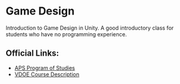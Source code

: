 # Game Design

Introduction to Game Design in Unity. A good introductory class for students who have no programming experience.

## Official Links:
- [APS Program of Studies](https://catalog.apsva.us/technology-education/introduction-to-game-design)
- [VDOE Course Description](https://www.cteresource.org/career-clusters/arts-a-v-technology-communications/game-design-and-development/)
